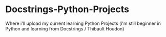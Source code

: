 # Docstrings-Python-Projects
Where i'll upload my current learning Python Projects (i'm still beginner in Python and learning from Docstrings / Thibault Houdon)
